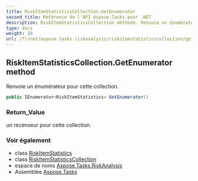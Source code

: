```yaml
---
title: RiskItemStatisticsCollection.GetEnumerator
second_title: Référence de l'API Aspose.Tasks pour .NET
description: RiskItemStatisticsCollection méthode. Renvoie un énumérateur pour cette collection.
type: docs
weight: 20
url: /fr/net/aspose.tasks.riskanalysis/riskitemstatisticscollection/getenumerator/
---
```

## RiskItemStatisticsCollection.GetEnumerator method

Renvoie un énumérateur pour cette collection.

```csharp
public IEnumerator<RiskItemStatistics> GetEnumerator()
```

### Return_Value

un recenseur pour cette collection.

### Voir également

* class [RiskItemStatistics](../../riskitemstatistics/)
* class [RiskItemStatisticsCollection](../)
* espace de noms [Aspose.Tasks.RiskAnalysis](../../riskitemstatisticscollection/)
* Assemblée [Aspose.Tasks](../../../)


